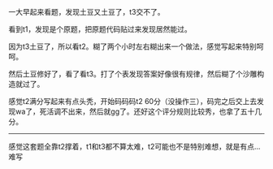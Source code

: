 一大早起来看题，发现土豆又土豆了，t3交不了。

看到t1，发现是个原题，把原题代码贴过来发现居然能过。

因为t3土豆了，所以看t2。糊了两个小时左右糊出来一个做法，感觉写起来特别呵呵。

然后土豆修好了，看了看t3。打了个表发现答案好像很有规律，然后糊了个沙雕构造就过了。

感觉t2满分写起来有点头秃，开始码码码t2 60分（没操作三），码完之后交上去发现wa了，死活调不出来，然后就gg了。还好这个评分规则比较秀，也拿了五十几分。

-----

感觉这套题全靠t2撑着，t1和t3都不算太难，t2可能也不是特别难想，就是有点...难写